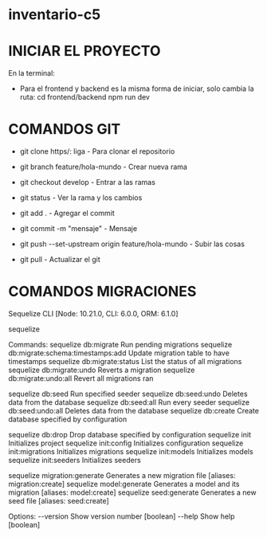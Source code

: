 # inventario-c5

# INICIAR EL PROYECTO
En la terminal:
- Para el frontend y backend es la misma forma de iniciar, solo cambia la ruta:
cd frontend/backend
npm run dev

# COMANDOS GIT

- git clone https/: liga - Para clonar el repositorio
- git branch feature/hola-mundo - Crear nueva rama
- git checkout develop - Entrar a las ramas
- git status - Ver la rama y los cambios
- git add . - Agregar el commit
- git commit -m "mensaje" - Mensaje
- git push --set-upstream origin feature/hola-mundo - Subir las cosas

- git pull - Actualizar el git


# COMANDOS MIGRACIONES
Sequelize CLI [Node: 10.21.0, CLI: 6.0.0, ORM: 6.1.0]

sequelize <command>

Commands:
  sequelize db:migrate                        Run pending migrations
  sequelize db:migrate:schema:timestamps:add  Update migration table to have timestamps
  sequelize db:migrate:status                 List the status of all migrations
  sequelize db:migrate:undo                   Reverts a migration
  sequelize db:migrate:undo:all               Revert all migrations ran
  
  sequelize db:seed                           Run specified seeder
  sequelize db:seed:undo                      Deletes data from the database
  sequelize db:seed:all                       Run every seeder
  sequelize db:seed:undo:all                  Deletes data from the database
  sequelize db:create                         Create database specified by configuration
  
  sequelize db:drop                           Drop database specified by configuration
  sequelize init                              Initializes project
  sequelize init:config                       Initializes configuration
  sequelize init:migrations                   Initializes migrations
  sequelize init:models                       Initializes models
  sequelize init:seeders                      Initializes seeders
  
  sequelize migration:generate                Generates a new migration file      [aliases: migration:create]
  sequelize model:generate                    Generates a model and its migration [aliases: model:create]
  sequelize seed:generate                     Generates a new seed file           [aliases: seed:create]

Options:
  --version  Show version number                                                  [boolean]
  --help     Show help                                                            [boolean]
